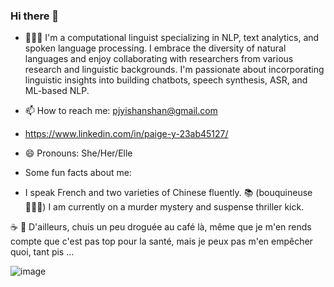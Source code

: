 ### Hi there 👋

<!--
**pjyi/pjyi** is a ✨ _special_ ✨ repository because its `README.md` (this file) appears on your GitHub profile.


--> 
- 👩🏻‍💻︎ I'm a computational linguist specializing in NLP, text analytics, and spoken language processing. I embrace the diversity of natural languages and enjoy collaborating with researchers from various research and linguistic backgrounds. I'm passionate about incorporating linguistic insights into building chatbots, speech synthesis, ASR, and ML-based NLP.


- 📫 How to reach me: pjyishanshan@gmail.com 
- https://www.linkedin.com/in/paige-y-23ab45127/

- 😄 Pronouns: She/Her/Elle
-  Some fun facts about me:

- I speak French and two varieties of Chinese fluently.
:books: (bouquineuse 🙋🏻‍♀️︎) I am currently on a murder mystery and suspense thriller kick. 

☕️ 🍵 D'ailleurs, chuis un peu droguée au café là, même que je m'en rends compte que c'est pas top pour la santé, mais je peux pas m'en empêcher quoi, tant pis ...

![image](https://user-images.githubusercontent.com/112732636/216444970-69df124c-3bb2-4cbf-a1b9-0dfa18155a35.png)
